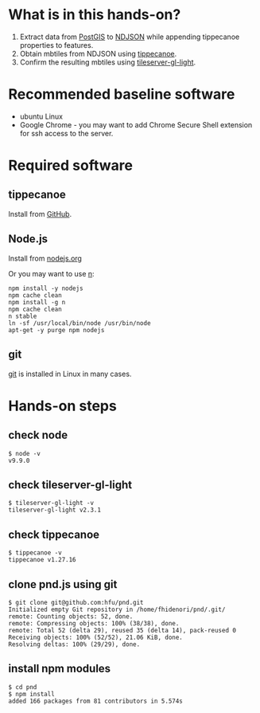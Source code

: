 
# What is in this hands-on?
1. Extract data from [PostGIS](https://postgis.net/) to [NDJSON](http://ndjson.org/) while appending tippecanoe properties to features.
2. Obtain mbtiles from NDJSON using [tippecanoe](https://github.com/mapbox/tippecanoe).
3. Confirm the resulting mbtiles using [tileserver-gl-light](https://github.com/klokantech/tileserver-gl/blob/master/README_light.md).

# Recommended baseline software

- ubuntu Linux
- Google Chrome - you may want to add Chrome Secure Shell extension for ssh access to the server.

# Required software

## tippecanoe

Install from [GitHub](https://github.com/mapbox/tippecanoe).

## Node.js

Install from [nodejs.org](https://nodejs.org/ja/download/package-manager/#debian-and-ubuntu-based-linux-distributions-debian-ubuntu-linux)

Or you may want to use [n](https://github.com/tj/n):
```
npm install -y nodejs
npm cache clean
npm install -g n
npm cache clean
n stable
ln -sf /usr/local/bin/node /usr/bin/node
apt-get -y purge npm nodejs
```

## git

[git](https://git-scm.com/) is installed in Linux in many cases.

# Hands-on steps

## check node

```console
$ node -v
v9.9.0
```

## check tileserver-gl-light

```console
$ tileserver-gl-light -v
tileserver-gl-light v2.3.1
```

## check tippecanoe

```console
$ tippecanoe -v
tippecanoe v1.27.16
```

## clone pnd.js using git

```console
$ git clone git@github.com:hfu/pnd.git
Initialized empty Git repository in /home/fhidenori/pnd/.git/
remote: Counting objects: 52, done.
remote: Compressing objects: 100% (38/38), done.
remote: Total 52 (delta 29), reused 35 (delta 14), pack-reused 0
Receiving objects: 100% (52/52), 21.06 KiB, done.
Resolving deltas: 100% (29/29), done.
```

## install npm modules

```console
$ cd pnd
$ npm install
added 166 packages from 81 contributors in 5.574s
```
